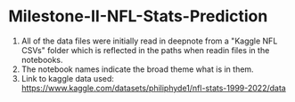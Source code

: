 # Milestone-II-NFL-Stats-Prediction

1. All of the data files were initially read in deepnote from a "Kaggle NFL CSVs" folder which is reflected in the paths when readin files in the notebooks.
2. The notebook names indicate the broad theme what is in them.
3. Link to kaggle data used: https://www.kaggle.com/datasets/philiphyde1/nfl-stats-1999-2022/data 
